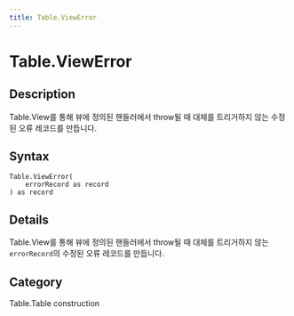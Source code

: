 ```yaml
---
title: Table.ViewError
---
```


# Table.ViewError


## Description

Table.View를 통해 뷰에 정의된 핸들러에서 throw될 때 대체를 트리거하지 않는 수정된 오류 레코드를 만듭니다.


## Syntax

```powerquery
Table.ViewError(
    errorRecord as record
) as record
```


## Details

Table.View를 통해 뷰에 정의된 핸들러에서 throw될 때 대체를 트리거하지 않는 <code>errorRecord</code>의 수정된 오류 레코드를 만듭니다.



## Category
Table.Table construction
